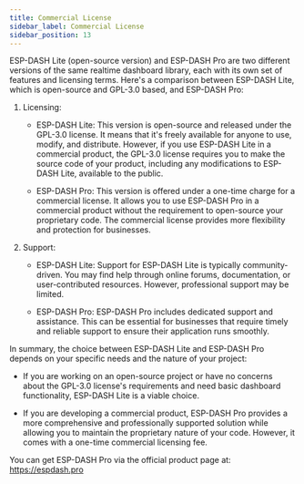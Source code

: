 ```yaml
---
title: Commercial License
sidebar_label: Commercial License
sidebar_position: 13
---
```


ESP-DASH Lite (open-source version) and ESP-DASH Pro are two different versions of the same realtime dashboard library, each with its own set of features and licensing terms. Here's a comparison between ESP-DASH Lite, which is open-source and GPL-3.0 based, and ESP-DASH Pro:

1. Licensing:
   - ESP-DASH Lite: This version is open-source and released under the GPL-3.0 license. It means that it's freely available for anyone to use, modify, and distribute. However, if you use ESP-DASH Lite in a commercial product, the GPL-3.0 license requires you to make the source code of your product, including any modifications to ESP-DASH Lite, available to the public.

   - ESP-DASH Pro: This version is offered under a one-time charge for a commercial license. It allows you to use ESP-DASH Pro in a commercial product without the requirement to open-source your proprietary code. The commercial license provides more flexibility and protection for businesses.

2. Support:
   - ESP-DASH Lite: Support for ESP-DASH Lite is typically community-driven. You may find help through online forums, documentation, or user-contributed resources. However, professional support may be limited.

   - ESP-DASH Pro: ESP-DASH Pro includes dedicated support and assistance. This can be essential for businesses that require timely and reliable support to ensure their application runs smoothly.

In summary, the choice between ESP-DASH Lite and ESP-DASH Pro depends on your specific needs and the nature of your project:

- If you are working on an open-source project or have no concerns about the GPL-3.0 license's requirements and need basic dashboard functionality, ESP-DASH Lite is a viable choice.

- If you are developing a commercial product, ESP-DASH Pro provides a more comprehensive and professionally supported solution while allowing you to maintain the proprietary nature of your code. However, it comes with a one-time commercial licensing fee.

You can get ESP-DASH Pro via the official product page at: <https://espdash.pro>
